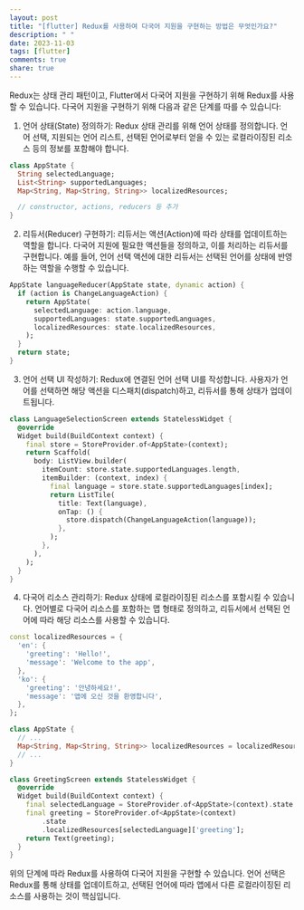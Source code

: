 ```yaml
---
layout: post
title: "[flutter] Redux를 사용하여 다국어 지원을 구현하는 방법은 무엇인가요?"
description: " "
date: 2023-11-03
tags: [flutter]
comments: true
share: true
---
```


Redux는 상태 관리 패턴이고, Flutter에서 다국어 지원을 구현하기 위해 Redux를 사용할 수 있습니다. 다국어 지원을 구현하기 위해 다음과 같은 단계를 따를 수 있습니다:

1. 언어 상태(State) 정의하기: Redux 상태 관리를 위해 언어 상태를 정의합니다. 언어 선택, 지원되는 언어 리스트, 선택된 언어로부터 얻을 수 있는 로컬라이징된 리소스 등의 정보를 포함해야 합니다.

```dart
class AppState {
  String selectedLanguage;
  List<String> supportedLanguages;
  Map<String, Map<String, String>> localizedResources;

  // constructor, actions, reducers 등 추가
}
```

2. 리듀서(Reducer) 구현하기: 리듀서는 액션(Action)에 따라 상태를 업데이트하는 역할을 합니다. 다국어 지원에 필요한 액션들을 정의하고, 이를 처리하는 리듀서를 구현합니다. 예를 들어, 언어 선택 액션에 대한 리듀서는 선택된 언어를 상태에 반영하는 역할을 수행할 수 있습니다.

```dart
AppState languageReducer(AppState state, dynamic action) {
  if (action is ChangeLanguageAction) {
    return AppState(
      selectedLanguage: action.language,
      supportedLanguages: state.supportedLanguages,
      localizedResources: state.localizedResources,
    );
  }
  return state;
}
```

3. 언어 선택 UI 작성하기: Redux에 연결된 언어 선택 UI를 작성합니다. 사용자가 언어를 선택하면 해당 액션을 디스패치(dispatch)하고, 리듀서를 통해 상태가 업데이트됩니다.

```dart
class LanguageSelectionScreen extends StatelessWidget {
  @override
  Widget build(BuildContext context) {
    final store = StoreProvider.of<AppState>(context);
    return Scaffold(
      body: ListView.builder(
        itemCount: store.state.supportedLanguages.length,
        itemBuilder: (context, index) {
          final language = store.state.supportedLanguages[index];
          return ListTile(
            title: Text(language),
            onTap: () {
              store.dispatch(ChangeLanguageAction(language));
            },
          );
        },
      ),
    );
  }
}
```

4. 다국어 리소스 관리하기: Redux 상태에 로컬라이징된 리소스를 포함시킬 수 있습니다. 언어별로 다국어 리소스를 포함하는 맵 형태로 정의하고, 리듀서에서 선택된 언어에 따라 해당 리소스를 사용할 수 있습니다.

```dart
const localizedResources = {
  'en': {
    'greeting': 'Hello!',
    'message': 'Welcome to the app',
  },
  'ko': {
    'greeting': '안녕하세요!',
    'message': '앱에 오신 것을 환영합니다',
  },
};

class AppState {
  // ...
  Map<String, Map<String, String>> localizedResources = localizedResources;
  // ...
}

class GreetingScreen extends StatelessWidget {
  @override
  Widget build(BuildContext context) {
    final selectedLanguage = StoreProvider.of<AppState>(context).state.selectedLanguage;
    final greeting = StoreProvider.of<AppState>(context)
        .state
        .localizedResources[selectedLanguage]['greeting'];
    return Text(greeting);
  }
}
```

위의 단계에 따라 Redux를 사용하여 다국어 지원을 구현할 수 있습니다. 언어 선택은 Redux를 통해 상태를 업데이트하고, 선택된 언어에 따라 앱에서 다른 로컬라이징된 리소스를 사용하는 것이 핵심입니다.